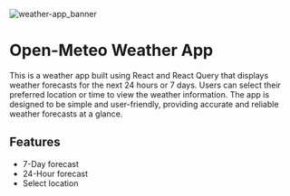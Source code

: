![weather-app_banner](https://user-images.githubusercontent.com/76392150/229445997-36c435d9-2893-4d0b-9859-d694b5fab1f8.jpg)
# Open-Meteo Weather App

This is a weather app built using React and React Query that displays weather forecasts for the next 24 hours or 7 days. Users can select their preferred location or time to view the weather information. The app is designed to be simple and user-friendly, providing accurate and reliable weather forecasts at a glance.

## Features
- 7-Day forecast
- 24-Hour forecast
- Select location

